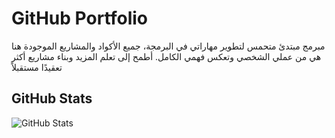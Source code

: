 # GitHub Portfolio

مبرمج مبتدئ متحمس لتطوير مهاراتي في البرمجة،
جميع الأكواد والمشاريع الموجودة هنا هي من عملي
الشخصي وتعكس فهمي الكامل.
أطمح إلى تعلم المزيد وبناء مشاريع أكثر تعقيدًا مستقبلاً

## GitHub Stats

![GitHub Stats](https://github-readme-stats.vercel.app/api?username=thisismohamed&show_icons=true&hide_title=true)
